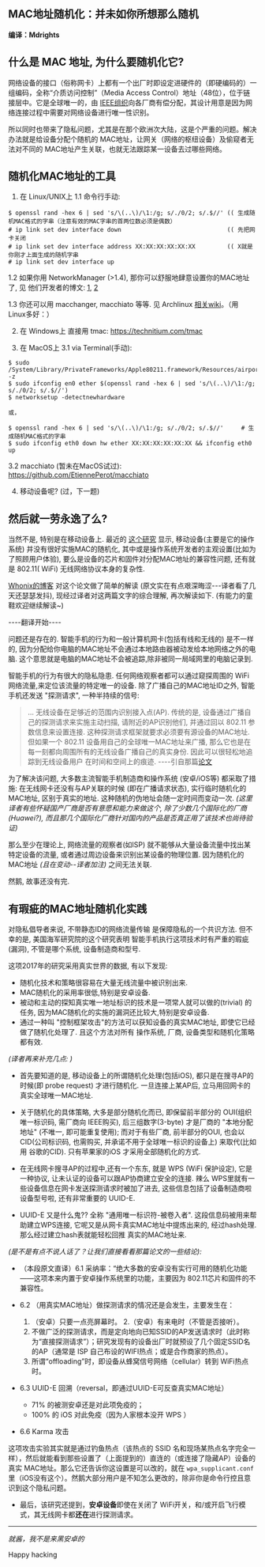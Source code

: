 ---
---

## MAC地址随机化：并未如你所想那么随机

**编译：Mdrights** 

## 什么是 MAC 地址, 为什么要随机化它?
网络设备的接口（俗称网卡）上都有一个出厂时即设定进硬件的（即硬编码的）一组编码，全称“介质访问控制”（Media Access Control）地址（48位），位于链接层中。它是全球唯一的，由 [IEEE组织](https://en.wikipedia.org/wiki/Institute_of_Electrical_and_Electronics_Engineers)向各厂商有偿分配，其设计用意是因为网络连接过程中需要对网络设备进行唯一性识别。

所以同时也带来了隐私问题，尤其是在那个欧洲次大陆，这是个严重的问题。解决办法就是给设备分配个随机的 MAC地址，让网关（网络的枢纽设备）及偷窥者无法对不同的 MAC地址产生关联，也就无法跟踪某一设备去过哪些网络。


## 随机化MAC地址的工具

1. 在 Linux/UNIX上
1.1 命令行手动:
```
$ openssl rand -hex 6 | sed 's/\(..\)/\1:/g; s/./0/2; s/.$//' (( 生成随机MAC格式的字串（注意有效的MAC字串的首两位数必须是偶数）
# ip link set dev interface down                              (( 先把网卡关闭
# ip link set dev interface address XX:XX:XX:XX:XX:XX         (( X就是你刚才上面生成的随机字串
# ip link set dev interface up
```

1.2 如果你用 NetworkManager (>1.4), 那你可以舒服地肆意设置你的MAC地址了, 见 他们开发者的博文: [1](https://blogs.gnome.org/lkundrak/2016/01/18/networkmanger-and-tracking-protection-in-wi-fi-networks/), [2](https://blogs.gnome.org/thaller/tag/randomize-mac-address/)

1.3 你还可以用 macchanger, macchiato 等等. 见 Archlinux [相关wiki](https://wiki.archlinux.org/index.php/MAC_Address_Spoofing)。（用 Linux多好：）

2. 在 Windows上
直接用 tmac: https://technitium.com/tmac

3. 在 MacOS上
3.1 via Terminal(手动):
```
$ sudo /System/Library/PrivateFrameworks/Apple80211.framework/Resources/airport -z
$ sudo ifconfig en0 ether $(openssl rand -hex 6 | sed 's/\(..\)/\1:/g; s/./0/2; s/.$//')
$ networksetup -detectnewhardware

或，

$ openssl rand -hex 6 | sed 's/\(..\)/\1:/g; s/./0/2; s/.$//'     # 生成随机MAC格式的字串
$ sudo ifconfig eth0 down hw ether XX:XX:XX:XX:XX:XX && ifconfig eth0 up
```

3.2 macchiato (暂未在MacOS试过): https://github.com/EtiennePerot/macchiato

4. 移动设备呢?
(过，下一题)


## 然后就一劳永逸了么?

当然不是, 特别是在移动设备上. 最近的 [这个研究](https://arxiv.org/pdf/1703.02874v1.pdf) 显示, 移动设备(主要是它的操作系统) 并没有很好实施MAC的随机化, 其中或是操作系统开发者的主观设置(比如为了照顾用户体验), 要么是设备的芯片和固件对分配MAC地址的兼容性问题, 还有就是 802.11( WiFi) 无线网络协议本身的复杂性.

[Whonix的博客](https://www.whonix.org/blog/mac-randomization-not-random) 对这个论文做了简单的解读 (原文实在有点艰深晦涩---译者看了几天还瑟瑟发抖), 现经过译者对这两篇文字的综合理解, 再次解读如下. (有能力的童鞋欢迎继续解读~)

----翻译开始----

问题还是存在的. 智能手机的行为和一般计算机网卡(包括有线和无线的) 是不一样的, 因为分配给你电脑的MAC地址不会通过本地路由器被动发给本地网络之外的电脑. 这个意思就是电脑的MAC地址不会被追踪,除非被同一局域网里的电脑记录到.

智能手机的行为有很大的隐私隐患. 任何网络观察者都可以通过窥探周围的 WiFi 网络流量,来定位该流量的特定唯一的设备. 除了广播自己的MAC地址ID之外, 智能手机还发送 "探测请求", 一种半持续的信号:

> ... 无线设备在足够近的范围内识别接入点(AP). 传统的是, 设备通过广播自己的探测请求来实施主动扫描, 请附近的AP识别他们, 并通过回以 802.11 参数信息来设置连接. 这种探测请求框架就要求必须要有源设备的MAC地址. 但如果一个 802.11 设备用自己的全球唯一MAC地址来广播, 那么它也是在每一刻都向周围所有的无线设备广播自己的真实身份. 因此可以很轻松地追踪到无线设备用户 在时间和空间上的痕迹. ----引自那篇[论文](https://arxiv.org/pdf/1703.02874v1.pdf)

为了解决该问题, 大多数主流智能手机制造商和操作系统 (安卓/iOS等) 都采取了措施: 在无线网卡还没有与AP关联的时候 (即在广播请求状态), 实行临时随机化的MAC地址, 区别于真实的地址. 这种随机的伪地址会随一定时间而变动一次. _(这里译者有些怀疑国产厂商是否有意愿和能力来做这个, 除了少数几个国际化的厂商(Huawei?), 而且那几个国际化厂商针对国内的产品是否真正用了该技术也尚待验证)_ 

那么至少在理论上, 网络流量的观察者(如ISP) 就不能够从大量设备流量中找出某特定设备的流量, 或者通过周边设备来识别出某设备的物理位置. 因为随机化的MAC地址 _(且在变动--译者加注)_ 之间无法关联.

然鹅, 故事还没有完.


## 有瑕疵的MAC地址随机化实践

对隐私倡导者来说, 不带静态ID的网络流量传输 是保障隐私的一个共识方法. 但不幸的是, 美国海军研究院的这个研究表明 智能手机执行这项技术时有严重的瑕疵(漏洞), 不管是哪个系统, 设备制造商和型号.

这项2017年的研究采用真实世界的数据, 有以下发现: 

- 随机化技术和策略很容易在大量无线流量中被识别出来.
- MAC随机化的采用率很低,特别是安卓设备.
- 被动和主动的探知真实唯一地址标识的技术是一项常人就可以做的(trivial) 的任务, 因为MAC随机化的实施的漏洞还比较大,特别是安卓设备.
- 通过一种叫 "控制框架攻击"的方法可以获知设备的真实MAC地址, 即使它已经做了随机化处理了. 且这个方法对所有 操作系统, 厂商, 设备类型和随机化策略都有效.

_(译者再来补充几点: )_

- 首先要知道的是, 移动设备上的所谓随机化处理(包括iOS), 都只是在搜寻AP的时候(即 probe request) 才进行随机化. 一旦连接上某AP后, 立马用回网卡的真实全球唯一MAC地址.

- 关于随机化的具体策略, 大多是部分随机化而已, 即保留前半部分的 OUI(组织唯一标识码, 需厂商向 IEEE购买), 后三组数字(3-byte) 才是厂商的 "本地分配地址" (不唯一, 即可能重复使用); 而对于有些厂商, 前半部分的OUI, 也会以 CID(公司标识码, 也需购买, 并承诺不用于全球唯一标识的设备上) 来取代(比如用 谷歌的CID). 只有苹果家的iOS 才采用全部随机化的方式.

- 在无线网卡搜寻AP的过程中,还有一个东东, 就是 WPS (WiFi 保护设定), 它是一种协议, 让未认证的设备可以跟AP协商建立安全的连接. 辣么 WPS里就有一些设备信息在网卡发送探测请求时被加了进去, 这些信息包括了设备制造商啦设备型号啦, 还有非常重要的 UUID-E.

- UUID-E 又是什么鬼?? 全称 "通用唯一标识符-被卷入者". 这段信息码被用来帮助建立WPS连接, 它呢又是从网卡真实MAC地址中提炼出来的, 经过hash处理.  那么经过建立hash表就能轻松回推 真实的MAC地址来.

_(是不是有点不说人话了？让我们直接看看那篇论文的一些结论):_

- （本段原文直译）6.1 采纳率：“绝大多数的安卓没有实行可用的随机化功能——这项本来内置于安卓操作系统里的功能，主要因为 802.11芯片和固件的不兼容性。

- 6.2 （用真实MAC地址）做探测请求的情况还是会发生，主要发生在：
	1. （安卓）只要一点亮屏幕时。
	2.（安卓）有来电时（不管是否接听）。
	3. 不做广泛的探测请求，而是定向地向已知SSID的AP发送请求时（此时称为“直接探测请求”）；研究发现有的设备出厂时就预设了几个固定SSID名的AP（通常是 ISP 自己布设的WIFI热点；或是合作商家的热点）。
	4. 所谓“offloading”时，即设备从蜂窝信号网络（cellular）转到 WiFi热点时。

- 6.3 UUID-E 回溯（reversal，即通过UUID-E可反查真实MAC地址）
	- 71% 的被测安卓还是对此项免疫的；
	- 100% 的 iOS 对此免疫（因为人家根本没开 WPS ）

- 6.6 Karma 攻击

这项攻击实验其实就是通过钓鱼热点（该热点的 SSID 名和现场某热点名字完全一样），然后就能看到那些设置了（上面提到的）直连的（或连接了隐藏AP）设备的真实 MAC地址。那么它还告诉你这设置是可以改的，就在 `wpa_supplicant.conf` 里（iOS没有这个）。然鹅大部分用户是不知怎么更改的，除非你是命令行控且意识到这个隐私问题。

- 最后，该研究还提到，**安卓设备**即使在关闭了 WiFi开关，和/或开启飞行模式，其无线网卡都**还在**进行探测请求。

<hr>

 _就酱，我不是来黑安卓的_

Happy hacking

